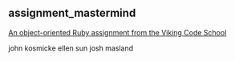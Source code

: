 ## assignment_mastermind

[An object-oriented Ruby assignment from the Viking Code School](http://www.vikingcodeschool.com)

john kosmicke
ellen sun
josh masland

